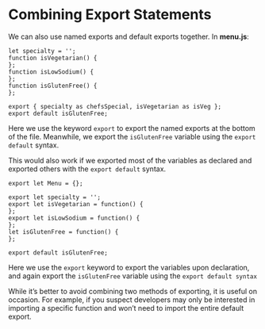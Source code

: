 # Combining Export Statements

We can also use named exports and default exports together. In **menu.js**:

```
let specialty = '';
function isVegetarian() {
}; 
function isLowSodium() {
}; 
function isGlutenFree() {
};

export { specialty as chefsSpecial, isVegetarian as isVeg };
export default isGlutenFree;
```

Here we use the keyword `export` to export the named exports at the bottom of the file. Meanwhile, we export the `isGlutenFree` variable using the `export default` syntax.

This would also work if we exported most of the variables as declared and exported others with the `export default` syntax.

```
export let Menu = {};

export let specialty = '';
export let isVegetarian = function() {
}; 
export let isLowSodium = function() {
}; 
let isGlutenFree = function() {
};

export default isGlutenFree;
```

Here we use the `export` keyword to export the variables upon declaration, and again export the `isGlutenFree` variable using the `export default syntax`

While it’s better to avoid combining two methods of exporting, it is useful on occasion. For example, if you suspect developers may only be interested in importing a specific function and won’t need to import the entire default export.